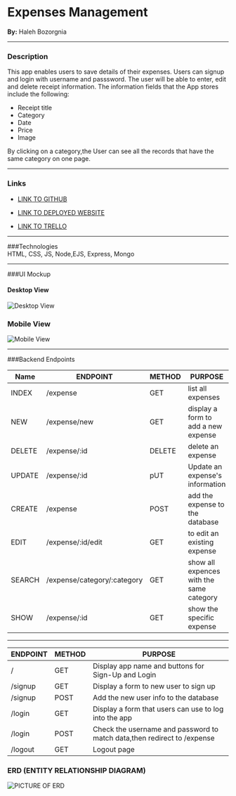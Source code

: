 # Expenses Management 
**By:** Haleh Bozorgnia

---
### Description

This app enables users to save details of their expenses.
Users can signup and login with username and passsword.
The user will be able to enter, edit and delete receipt information.
The information fields that the App stores include the following:
- Receipt title
- Category
- Date
- Price
- Image

By clicking on a category,the User can see all the records that have the same category on one page.

---
### Links
- [LINK TO GITHUB](https://github.com/Haleh-Bozorgnia/project2)
- [LINK TO DEPLOYED WEBSITE](https://expensesmanagement.onrender.com)

- [LINK TO TRELLO](https://trello.com/invite/b/60G0vBB5/ATTIa762dac619c14e022b48cdb85d8e7eeaFABF3319/project-2)

---
###Technologies  
HTML, CSS, JS, Node,EJS, Express, Mongo

---

###UI Mockup

#### Desktop View
![Desktop View](https://i.imgur.com/GfzcdIF.png)
### Mobile View
![Mobile View](https://i.imgur.com/uGHEJ4i.png)

---
###Backend Endpoints

|Name | ENDPOINT | METHOD | PURPOSE       |
|-----| -------- | ------ | ------------- |
|INDEX| /expense     | GET    | list all expenses |
|NEW|/expense/new|	GET	|display a form to add a new expense|
|DELETE|/expense/:id	|DELETE	|delete an expense |
|UPDATE|/expense/:id	|pUT	|Update an expense's information 
|CREATE|/expense	|POST	|add the expense to the database |
|EDIT|/expense/:id/edit	|GET	|to edit an existing expense | 
|SEARCH| /expense/category/:category | GET    | show all expences with the same category|
|SHOW| /expense/:id | GET    | show the specific expense  |


----------	--------	---------
| ENDPOINT | METHOD | PURPOSE       |
| -------- | ------ | ------------- |
|/	|GET	|Display app name and buttons for Sign-Up and Login
|/signup	|GET	|Display a form to new user to sign up 
|/signup	|POST	|Add the new user info to the database 
|/login	|GET	|Display a form that users can use to log into the app
|/login	|POST	|Check the username and password to match data,then redirect to /expense
|/logout	|GET	|Logout page 

### ERD (ENTITY RELATIONSHIP DIAGRAM)

![PICTURE OF ERD](https://i.imgur.com/5ZLX41Z.png)
